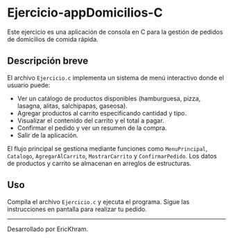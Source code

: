 # Ejercicio-appDomicilios-C

Este ejercicio es una aplicación de consola en C para la gestión de pedidos de domicilios de comida rápida.

## Descripción breve
El archivo `Ejercicio.c` implementa un sistema de menú interactivo donde el usuario puede:
- Ver un catálogo de productos disponibles (hamburguesa, pizza, lasagna, alitas, salchipapas, gaseosa).
- Agregar productos al carrito especificando cantidad y tipo.
- Visualizar el contenido del carrito y el total a pagar.
- Confirmar el pedido y ver un resumen de la compra.
- Salir de la aplicación.

El flujo principal se gestiona mediante funciones como `MenuPrincipal`, `Catalogo`, `AgregarAlCarrito`, `MostrarCarrito` y `ConfirmarPedido`. Los datos de productos y carrito se almacenan en arreglos de estructuras.

## Uso
Compila el archivo `Ejercicio.c` y ejecuta el programa. Sigue las instrucciones en pantalla para realizar tu pedido.

---
Desarrollado por EricKhram.